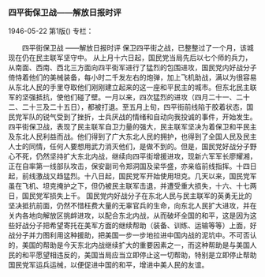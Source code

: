 ### 四平街保卫战——解放日报时评

1946-05-22
第1版()
专栏：

　　四平街保卫战
    ——解放日报时评
    保卫四平街之战，已整整过了一个月，该城现在仍在民主联军坚守中。
    从上月十六日起，国民党当局先后以七个师的兵力，从南面、西南、西北三方面向四平街军进行了猛烈的包围进攻，国民党内好战分子倚恃着他们的美械装备，每小时二千发左右的炮弹，加上飞机助战，满以为很容易从东北人民的手里夺取他们刚刚建立起来的这一座和平民主的城市。但东北民主联军的坚强抵抗，使他们碰了壁。一月以来，四次猛烈的进攻（四月二十一、二十二、二十三及二十五日），都被打退。至五月上旬，四平街前线陷于胶着状态，国民党军队的锐气受到了挫折，士兵厌战的情绪和自动向我投诚的事件，开始发生。
    四平街保卫战，表现了民主联军自卫力量的强大，民主联军坚决为着保卫和平民主及东北人民利益而战。他们得到了广大东北人民的拥护，也得到了全国人民及民主人士的同情，任何人要想用武力消灭他们，是做不到的。但是，国民党好战分子野心不死，仍然坚持扩大东北内战，继续向四平街增援进攻，现新六军军长廖耀湘，正在自率第一线部队攻击，保安副司令郑洞国及梁华盛，亦亲临前线指挥。十四日起，前线激战又趋猛烈。十八日起，国民党军开始使用坦克。几天以来，国民党军虽在飞机、坦克掩护之下，但仍被民主联军击退，并遭受重大损失，十六、十七两日，国民党军损失上千。
    国民党内好战分子在东北人民与民主联军的英勇无比的坚决抵抗前面，仍然不惜枉费大量的无辜官兵的生命，向东北人民扩大进攻，并在关内各地向解放区挑衅进攻，以配合东北内战，从而破坏全国的和平，这是因为这些好战分子把希望寄托在美军方面的继续帮助（装备、训练、运输等等）上面，好战分子并力图利用这种援助，把美国一步一步地拉进中国内战的泥坑中。不可否认的，美国的帮助是今天东北内战继续扩大的重要因素之一，而这种帮助是与美国人民的和平愿望相违反的，美国当局应当立即停止这一切帮助，特别是立即停止帮助国民党军运兵运械，以便促进中国的和平，增进中美人民的友谊。
